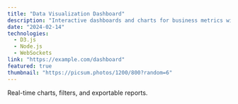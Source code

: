 ```yaml
---
title: "Data Visualization Dashboard"
description: "Interactive dashboards and charts for business metrics with real-time updates."
date: "2024-02-14"
technologies:
  - D3.js
  - Node.js
  - WebSockets
link: "https://example.com/dashboard"
featured: true
thumbnail: "https://picsum.photos/1200/800?random=6"
---
```


Real-time charts, filters, and exportable reports.
